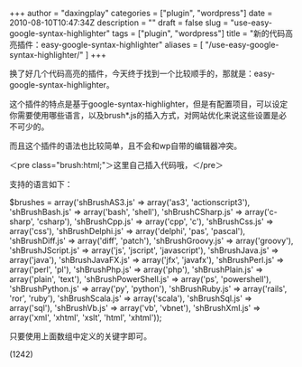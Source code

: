 +++
author = "daxingplay"
categories = ["plugin", "wordpress"]
date = 2010-08-10T10:47:34Z
description = ""
draft = false
slug = "use-easy-google-syntax-highlighter"
tags = ["plugin", "wordpress"]
title = "新的代码高亮插件：easy-google-syntax-highlighter"
aliases = [
    "/use-easy-google-syntax-highlighter/"
]
+++


换了好几个代码高亮的插件，今天终于找到一个比较顺手的，那就是：easy-google-syntax-highlighter。

这个插件的特点是基于google-syntax-highlighter，但是有配置项目，可以设定你需要使用哪些语言，以及brush*.js的插入方式，对网站优化来说这些设置是必不可少的。

而且这个插件的语法也比较简单，且不会和wp自带的编辑器冲突。

 ＜pre class="brush:html;"＞这里自己插入代码哦，＜/pre＞

支持的语言如下：

 $brushes = array('shBrushAS3.js' => array('as3', 'actionscript3'), 'shBrushBash.js' => array('bash', 'shell'), 'shBrushCSharp.js' => array('c-sharp', 'csharp'), 'shBrushCpp.js' => array('cpp', 'c'), 'shBrushCss.js' => array('css'), 'shBrushDelphi.js' => array('delphi', 'pas', 'pascal'), 'shBrushDiff.js' => array('diff', 'patch'), 'shBrushGroovy.js' => array('groovy'), 'shBrushJScript.js' => array('js', 'jscript', 'javascript'), 'shBrushJava.js' => array('java'), 'shBrushJavaFX.js' => array('jfx', 'javafx'), 'shBrushPerl.js' => array('perl', 'pl'), 'shBrushPhp.js' => array('php'), 'shBrushPlain.js' => array('plain', 'text'), 'shBrushPowerShell.js' => array('ps', 'powershell'), 'shBrushPython.js' => array('py', 'python'), 'shBrushRuby.js' => array('rails', 'ror', 'ruby'), 'shBrushScala.js' => array('scala'), 'shBrushSql.js' => array('sql'), 'shBrushVb.js' => array('vb', 'vbnet'), 'shBrushXml.js' => array('xml', 'xhtml', 'xslt', 'html', 'xhtml'));

只要使用上面数组中定义的关键字即可。

 (1242)


